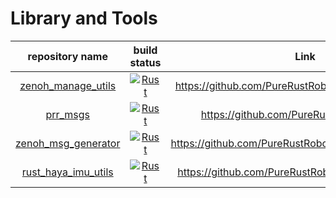 # Library and Tools

|repository name|build status|Link|
|:--:|:--:|:--:|
|[zenoh_manage_utils](./zenoh_manage_utils.md)|[![Rust](https://github.com/PureRustRobot/zenoh_manage_utils/actions/workflows/rust.yml/badge.svg)](https://github.com/PureRustRobot/zenoh_manage_utils/actions/workflows/rust.yml)|https://github.com/PureRustRobot/zenoh_manage_utils|
|[prr_msgs](./prr_msgs.md)|[![Rust](https://github.com/PureRustRobot/prr_msgs/actions/workflows/rust.yml/badge.svg)](https://github.com/PureRustRobot/prr_msgs/actions/workflows/rust.yml)|https://github.com/PureRustRobot/prr_msgs|
|[zenoh_msg_generator](./zenoh_msg_generator.md)|[![Rust](https://github.com/PureRustRobot/zenoh_msg_generator/actions/workflows/rust.yml/badge.svg)](https://github.com/PureRustRobot/zenoh_msg_generator/actions/workflows/rust.yml)|https://github.com/PureRustRobot/zenoh_msg_generator|
|[rust_haya_imu_utils](./rust_haya_imu_utils.md)|[![Rust](https://github.com/PureRustRobot/rust_haya_imu_utils/actions/workflows/rust.yml/badge.svg)](https://github.com/PureRustRobot/rust_haya_imu_utils/actions/workflows/rust.yml)|https://github.com/PureRustRobot/rust_haya_imu_utils|